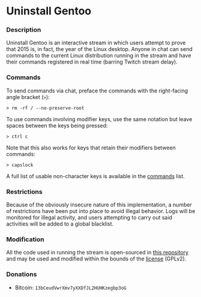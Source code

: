 Uninstall Gentoo
================

### Description

Uninstall Gentoo is an interactive stream in which users attempt to prove that 2015 is, in fact, the year of the Linux desktop. Anyone in chat can send commands to the current Linux distribution running in the stream and have their commands registered in real time (barring Twitch stream delay).



### Commands

To send commands via chat, preface the commands with the right-facing angle bracket (`>`):

```
> rm -rf / --no-preserve-root
```

To use commands involving modifier keys, use the same notation but leave spaces between the keys being pressed:

```
> ctrl c
```

Note that this also works for keys that retain their modifiers between commands:

```
> capslock
```

A full list of usable non-character keys is available in the [commands](https://github.com/kvchen/uninstallgentoo/blob/master/docs/commands) list.


### Restrictions

Because of the obviously insecure nature of this implementation, a number of restrictions have been put into place to avoid illegal behavior. Logs will be monitored for illegal activity, and users attempting to carry out said activities will be added to a global blacklist.



### Modification

All the code used in running the stream is open-sourced in [this repository](https://github.com/kvchen/uninstallgentoo) and may be used and modified within the bounds of the [license](https://github.com/kvchen/uninstallgentoo/blob/master/LICENSE) (GPLv2).



### Donations

* Bitcoin: `13bCeudVwrXmv7yXXDfJL2HUHKzegbp3oG`
